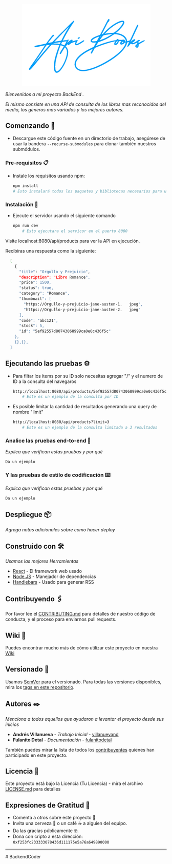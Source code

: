 <div align="center">
<img src="./src/public/img/apibooks.png"/ alt="ApiBooks">
</div>

_Bienvenidos a mi proyecto BackEnd ._

_El mismo consiste en una API de consulta de los libros mas reconocidos del medio, los generos mas variados y los mejores autores._

## Comenzando 🚀

- Descargue este código fuente en un directorio de trabajo, asegúrese de usar la bandera `--recurse-submodules` para clonar también nuestros submódulos.

### Pre-requisitos 📋

- Instale los requisitos usando npm:

  ```sh
  npm install
  # Esto instalará todos los paquetes y bibliotecas necesarios para usar ApiBooks
  ```

### Instalación 🔧

- Ejecute el servidor usando el siguiente comando
  ```sh
  npm run dev
      # Esto ejecutara el servicor en el puerto 8080
  ```

Visite localhost:8080/api/products para ver la API en ejecución.

Recibiras una respuesta como la siguiente:

```sh
  [
    {
      "title": "Orgullo y Prejuicio",
      "description": "Libro Romance",
      "price": 1500,
      "status": true,
      "category": "Romance",
      "thumbnail": [
        "https://Orgullo-y-prejuicio-jane-austen-1.   jpeg",
        "https://Orgullo-y-prejuicio-jane-austen-2.   jpeg"
      ],
      "code": "abc121",
      "stock": 5,
      "id": "5ef92557d80743068999ca0e0c436f5c"
    },
    {},{},
  ]
```

## Ejecutando las pruebas ⚙️

- Para filtar los items por su ID solo necesitas agregar "/" y el numero de ID a la consulta del navegaros
  ```sh
  http://localhost:8080/api/products/5ef92557d80743068999ca0e0c436f5c
      # Este es un ejemplo de la consulta por ID
  ```
- Es posible limitar la cantidad de resultados generando una query de nombre "limit"
  ```sh
  http://localhost:8080/api/products?limit=3
      # Este es un ejemplo de la consulta limitada a 3 resultados
  ```

### Analice las pruebas end-to-end 🔩

_Explica que verifican estas pruebas y por qué_

```
Da un ejemplo
```

### Y las pruebas de estilo de codificación ⌨️

_Explica que verifican estas pruebas y por qué_

```
Da un ejemplo
```

## Despliegue 📦

_Agrega notas adicionales sobre como hacer deploy_

## Construido con 🛠️

_Usamos las mejores Herramientas_

- [React](http://www.dropwizard.io/1.0.2/docs/) - El framework web usado
- [Node.JS](https://maven.apache.org/) - Manejador de dependencias
- [Handlebars](https://rometools.github.io/rome/) - Usado para generar RSS

## Contribuyendo 🖇️

Por favor lee el [CONTRIBUTING.md](https://gist.github.com/villanuevand/xxxxxx) para detalles de nuestro código de conducta, y el proceso para enviarnos pull requests.

## Wiki 📖

Puedes encontrar mucho más de cómo utilizar este proyecto en nuestra [Wiki](https://github.com/tu/proyecto/wiki)

## Versionado 📌

Usamos [SemVer](http://semver.org/) para el versionado. Para todas las versiones disponibles, mira los [tags en este repositorio](https://github.com/tu/proyecto/tags).

## Autores ✒️

_Menciona a todos aquellos que ayudaron a levantar el proyecto desde sus inicios_

- **Andrés Villanueva** - _Trabajo Inicial_ - [villanuevand](https://github.com/villanuevand)
- **Fulanito Detal** - _Documentación_ - [fulanitodetal](#fulanito-de-tal)

También puedes mirar la lista de todos los [contribuyentes](https://github.com/your/project/contributors) quíenes han participado en este proyecto.

## Licencia 📄

Este proyecto está bajo la Licencia (Tu Licencia) - mira el archivo [LICENSE.md](LICENSE.md) para detalles

## Expresiones de Gratitud 🎁

- Comenta a otros sobre este proyecto 📢
- Invita una cerveza 🍺 o un café ☕ a alguien del equipo.
- Da las gracias públicamente 🤓.
- Dona con cripto a esta dirección: `0xf253fc233333078436d111175e5a76a649890000`

---
#   B a c k e n d C o d e r 
 
 